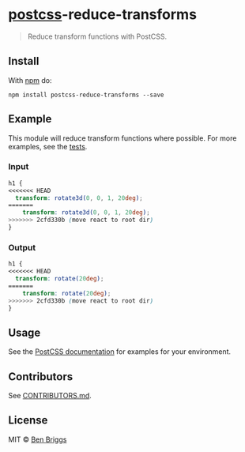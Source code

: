 # [postcss][postcss]-reduce-transforms

> Reduce transform functions with PostCSS.

## Install

With [npm](https://npmjs.org/package/postcss-reduce-transforms) do:

```
npm install postcss-reduce-transforms --save
```

## Example

This module will reduce transform functions where possible. For more examples,
see the [tests](src/__tests__/index.js).

### Input

```css
h1 {
<<<<<<< HEAD
  transform: rotate3d(0, 0, 1, 20deg);
=======
    transform: rotate3d(0, 0, 1, 20deg);
>>>>>>> 2cfd330b (move react to root dir)
}
```

### Output

```css
h1 {
<<<<<<< HEAD
  transform: rotate(20deg);
=======
    transform: rotate(20deg);
>>>>>>> 2cfd330b (move react to root dir)
}
```

## Usage

See the [PostCSS documentation](https://github.com/postcss/postcss#usage) for
examples for your environment.

## Contributors

See [CONTRIBUTORS.md](https://github.com/cssnano/cssnano/blob/master/CONTRIBUTORS.md).

## License

MIT © [Ben Briggs](http://beneb.info)

[postcss]: https://github.com/postcss/postcss
